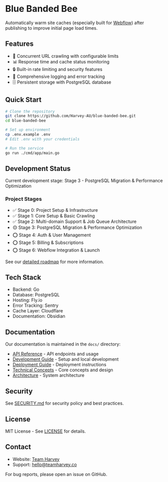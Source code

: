 # Blue Banded Bee

Automatically warm site caches (especially built for [Webflow](https://www.webflow.com)) after publishing to improve initial page load times. 

## Features

- 🚀 Concurrent URL crawling with configurable limits
- 📊 Response time and cache status monitoring
- 🔒 Built-in rate limiting and security features
- 📝 Comprehensive logging and error tracking
- 🗄️ Persistent storage with PostgreSQL database

## Quick Start

```bash
# Clone the repository
git clone https://github.com/Harvey-AU/blue-banded-bee.git
cd blue-banded-bee

# Set up environment
cp .env.example .env
# Edit .env with your credentials

# Run the service
go run ./cmd/app/main.go
```

## Development Status

Current development stage: Stage 3 - PostgreSQL Migration & Performance Optimization

### Project Stages

- ✅ Stage 0: Project Setup & Infrastructure
- ✅ Stage 1: Core Setup & Basic Crawling
- ✅ Stage 2: Multi-domain Support & Job Queue Architecture
- 🟡 Stage 3: PostgreSQL Migration & Performance Optimization
- ⭕ Stage 4: Auth & User Management
- ⭕ Stage 5: Billing & Subscriptions
- ⭕ Stage 6: Webflow Integration & Launch

See our [detailed roadmap](docs/Roadmap.md) for more information.

## Tech Stack

- Backend: Go
- Database: PostgreSQL
- Hosting: Fly.io
- Error Tracking: Sentry
- Cache Layer: Cloudflare
- Documentation: Obsidian

## Documentation

Our documentation is maintained in the `docs/` directory:

- [API Reference](docs/api.md) - API endpoints and usage
- [Development Guide](docs/development.md) - Setup and local development
- [Deployment Guide](docs/deployment.md) - Deployment instructions
- [Technical Concepts](docs/concepts.md) - Core concepts and design
- [Architecture](docs/architecture.md) - System architecture

## Security

See [SECURITY.md](SECURITY.md) for security policy and best practices.

## License

MIT License - See [LICENSE](LICENSE) for details.

## Contact

- Website: [Team Harvey](https://www.teamharvey.co)
- Support: [hello@teamharvey.co](mailto:hello@teamharvey.co)

For bug reports, please open an issue on GitHub.
